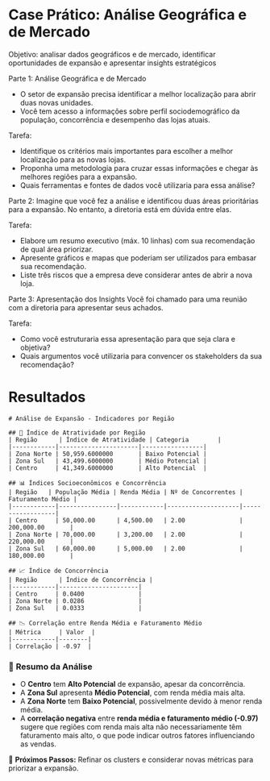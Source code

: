# Case Prático: Análise Geográfica e de Mercado
Objetivo: analisar dados geográficos e de mercado, identificar oportunidades de expansão e apresentar insights estratégicos

Parte 1: Análise Geográfica e de Mercado
* O setor de expansão precisa identificar a melhor localização para abrir duas novas unidades.
* Você tem acesso a informações sobre perfil sociodemográfico da população, concorrência e desempenho das lojas atuais.

Tarefa:
* Identifique os critérios mais importantes para escolher a melhor localização para as novas lojas.
* Proponha uma metodologia para cruzar essas informações e chegar às melhores regiões para a expansão.
* Quais ferramentas e fontes de dados você utilizaria para essa análise?

Parte 2: Imagine que você fez a análise e identificou duas áreas prioritárias para a expansão. No entanto, a diretoria está em dúvida entre elas.

Tarefa:
* Elabore um resumo executivo (máx. 10 linhas) com sua recomendação de qual área priorizar.
* Apresente gráficos e mapas que poderiam ser utilizados para embasar sua recomendação.
* Liste três riscos que a empresa deve considerar antes de abrir a nova loja.

Parte 3: Apresentação dos Insights
Você foi chamado para uma reunião com a diretoria para apresentar seus achados.

Tarefa:
* Como você estruturaria essa apresentação para que seja clara e objetiva?
* Quais argumentos você utilizaria para convencer os stakeholders da sua recomendação?

# Resultados
```
# Análise de Expansão - Indicadores por Região  

## 📌 Índice de Atratividade por Região  
| Região      | Índice de Atratividade | Categoria        |
|------------|----------------------|-----------------|
| Zona Norte | 50,959.6000000       | Baixo Potencial |
| Zona Sul   | 43,499.6000000       | Médio Potencial |
| Centro     | 41,349.6000000       | Alto Potencial  |

## 📊 Índices Socioeconômicos e Concorrência  
| Região   | População Média | Renda Média | Nº de Concorrentes | Faturamento Médio |
|------------|----------------|------------|--------------------|------------------|
| Centro     | 50,000.00      | 4,500.00   | 2.00               | 200,000.00       |
| Zona Norte | 70,000.00      | 3,200.00   | 2.00               | 220,000.00       |
| Zona Sul   | 60,000.00      | 5,000.00   | 2.00               | 180,000.00       |

## 📈 Índice de Concorrência  
| Região      | Índice de Concorrência |
|------------|----------------------|
| Centro     | 0.0400               |
| Zona Norte | 0.0286               |
| Zona Sul   | 0.0333               |

## 📉 Correlação entre Renda Média e Faturamento Médio  
| Métrica     | Valor  |
|------------|--------|
| Correlação | -0.97  |

```

### 📌 **Resumo da Análise**  
- O **Centro** tem **Alto Potencial** de expansão, apesar da concorrência.  
- A **Zona Sul** apresenta **Médio Potencial**, com renda média mais alta.  
- A **Zona Norte** tem **Baixo Potencial**, possivelmente devido à menor renda média.  
- A **correlação negativa** entre **renda média e faturamento médio (-0.97)** sugere que regiões com renda mais alta não necessariamente têm faturamento mais alto, o que pode indicar outros fatores influenciando as vendas.  

🚀 **Próximos Passos:** Refinar os clusters e considerar novas métricas para priorizar a expansão.  
